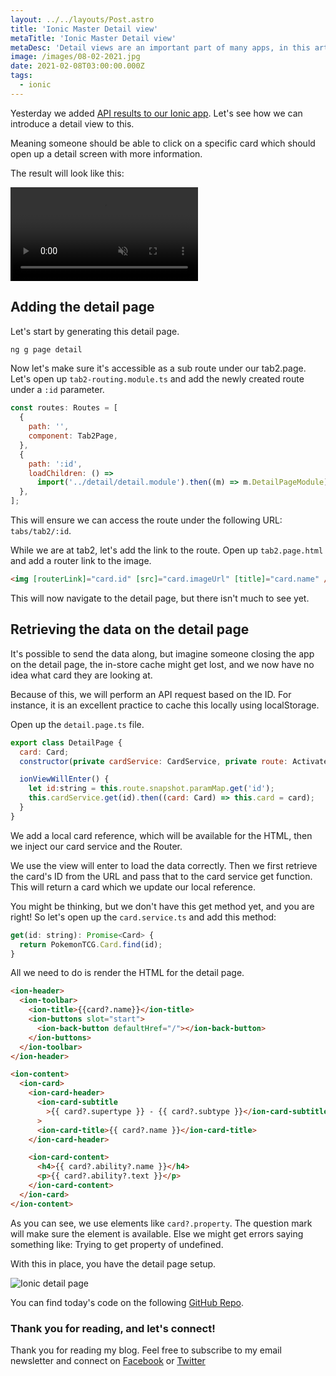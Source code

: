```yaml
---
layout: ../../layouts/Post.astro
title: 'Ionic Master Detail view'
metaTitle: 'Ionic Master Detail view'
metaDesc: 'Detail views are an important part of many apps, in this article we explore how to add them.'
image: /images/08-02-2021.jpg
date: 2021-02-08T03:00:00.000Z
tags:
  - ionic
---
```


Yesterday we added [API results to our Ionic app](https://daily-dev-tips.com/posts/ionic-getting-pokemon-cards-from-an-api/). Let's see how we can introduce a detail view to this.

Meaning someone should be able to click on a specific card which should open up a detail screen with more information.

The result will look like this:

<video autoplay loop muted playsinline>
  <source src="https://res.cloudinary.com/daily-dev-tips/video/upload/q_auto/ionic-master-detail_wdn1pz.webm" type="video/webm" />
  <source src="https://res.cloudinary.com/daily-dev-tips/video/upload/q_auto/ionic-master-detail_zjva6a.mp4" type="video/mp4" />
</video>

## Adding the detail page

Let's start by generating this detail page.

```bash
ng g page detail
```

Now let's make sure it's accessible as a sub route under our tab2.page.
Let's open up `tab2-routing.module.ts` and add the newly created route under a `:id` parameter.

```js
const routes: Routes = [
  {
    path: '',
    component: Tab2Page,
  },
  {
    path: ':id',
    loadChildren: () =>
      import('../detail/detail.module').then((m) => m.DetailPageModule),
  },
];
```

This will ensure we can access the route under the following URL: `tabs/tab2/:id`.

While we are at tab2, let's add the link to the route.
Open up `tab2.page.html` and add a router link to the image.

```html
<img [routerLink]="card.id" [src]="card.imageUrl" [title]="card.name" />
```

This will now navigate to the detail page, but there isn't much to see yet.

## Retrieving the data on the detail page

It's possible to send the data along, but imagine someone closing the app on the detail page, the in-store cache might get lost, and we now have no idea what card they are looking at.

Because of this, we will perform an API request based on the ID. For instance, it is an excellent practice to cache this locally using localStorage.

Open up the `detail.page.ts` file.

```js
export class DetailPage {
  card: Card;
  constructor(private cardService: CardService, private route: ActivatedRoute) { }

  ionViewWillEnter() {
    let id:string = this.route.snapshot.paramMap.get('id');
    this.cardService.get(id).then((card: Card) => this.card = card);
  }
}
```

We add a local card reference, which will be available for the HTML, then we inject our card service and the Router.

We use the view will enter to load the data correctly.
Then we first retrieve the card's ID from the URL and pass that to the card service get function. This will return a card which we update our local reference.

You might be thinking, but we don't have this get method yet, and you are right! So let's open up the `card.service.ts` and add this method:

```js
get(id: string): Promise<Card> {
  return PokemonTCG.Card.find(id);
}
```

All we need to do is render the HTML for the detail page.

```html
<ion-header>
  <ion-toolbar>
    <ion-title>{{card?.name}}</ion-title>
    <ion-buttons slot="start">
      <ion-back-button defaultHref="/"></ion-back-button>
    </ion-buttons>
  </ion-toolbar>
</ion-header>

<ion-content>
  <ion-card>
    <ion-card-header>
      <ion-card-subtitle
        >{{ card?.supertype }} - {{ card?.subtype }}</ion-card-subtitle
      >
      <ion-card-title>{{ card?.name }}</ion-card-title>
    </ion-card-header>

    <ion-card-content>
      <h4>{{ card?.ability?.name }}</h4>
      <p>{{ card?.ability?.text }}</p>
    </ion-card-content>
  </ion-card>
</ion-content>
```

As you can see, we use elements like `card?.property`. The question mark will make sure the element is available.
Else we might get errors saying something like: Trying to get property of undefined.

With this in place, you have the detail page setup.

![Ionic detail page](https://cdn.hashnode.com/res/hashnode/image/upload/v1612333297252/tVX9-cSMd.png)

You can find today's code on the following [GitHub Repo](https://github.com/rebelchris/ionic-firebase-login/tree/feature/master-detail).

### Thank you for reading, and let's connect!

Thank you for reading my blog. Feel free to subscribe to my email newsletter and connect on [Facebook](https://www.facebook.com/DailyDevTipsBlog) or [Twitter](https://twitter.com/DailyDevTips1)
